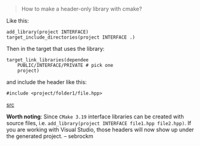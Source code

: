 
> How to make a header-only library with cmake?

Like this:

```
add_library(project INTERFACE)
target_include_directories(project INTERFACE .)
```


Then in the target that uses the library:

```
target_link_libraries(dependee
    PUBLIC/INTERFACE/PRIVATE # pick one
    project)
```


and include the header like this:

```
#include <project/folder1/file.hpp>
```

[src](https://stackoverflow.com/a/60604878/13041067)


**Worth noting**: Since `CMake 3.19` interface libraries can be created with source files, i.e. `add_library(project INTERFACE file1.hpp file2.hpp)`. If you are working with Visual Studio, those headers will now show up under the generated project. – 
sebrockm

